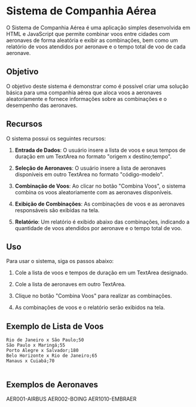 # Sistema de Companhia Aérea

O Sistema de Companhia Aérea é uma aplicação simples desenvolvida em HTML e JavaScript que permite combinar voos entre cidades com aeronaves de forma aleatória e exibir as combinações, bem como um relatório de voos atendidos por aeronave e o tempo total de voo de cada aeronave.

## Objetivo

O objetivo deste sistema é demonstrar como é possível criar uma solução básica para uma companhia aérea que aloca voos a aeronaves aleatoriamente e fornece informações sobre as combinações e o desempenho das aeronaves.

## Recursos

O sistema possui os seguintes recursos:

1. **Entrada de Dados**: O usuário insere a lista de voos e seus tempos de duração em um TextArea no formato "origem x destino;tempo".

2. **Seleção de Aeronaves**: O usuário insere a lista de aeronaves disponíveis em outro TextArea no formato "código-modelo".

3. **Combinação de Voos**: Ao clicar no botão "Combina Voos", o sistema combina os voos aleatoriamente com as aeronaves disponíveis.

4. **Exibição de Combinações**: As combinações de voos e as aeronaves responsáveis são exibidas na tela.

5. **Relatório**: Um relatório é exibido abaixo das combinações, indicando a quantidade de voos atendidos por aeronave e o tempo total de voo.

## Uso

Para usar o sistema, siga os passos abaixo:

1. Cole a lista de voos e tempos de duração em um TextArea designado.

2. Cole a lista de aeronaves em outro TextArea.

3. Clique no botão "Combina Voos" para realizar as combinações.

4. As combinações de voos e o relatório serão exibidos na tela.

## Exemplo de Lista de Voos

```plaintext
Rio de Janeiro x São Paulo;50
São Paulo x Maringá;55
Porto Alegre x Salvador;180
Belo Horizonte x Rio de Janeiro;65
Manaus x Cuiabá;70


```

## Exemplos de Aeronaves

AER001-AIRBUS
AER002-BOING
AER1010-EMBRAER
